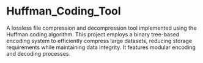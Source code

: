 # Huffman_Coding_Tool
 A lossless file compression and decompression tool implemented using the Huffman coding algorithm. This project employs a binary tree-based encoding system to efficiently compress large datasets, reducing storage requirements while maintaining data integrity. It features modular encoding and decoding processes.
